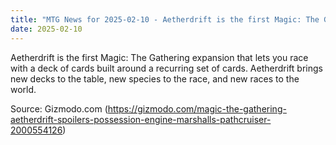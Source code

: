 ```yaml
---
title: "MTG News for 2025-02-10 - Aetherdrift is the first Magic: The Gathering expa..."
date: 2025-02-10
---
```


Aetherdrift is the first Magic: The Gathering expansion that lets you race with a deck of cards built around a recurring set of cards. Aetherdrift brings new decks to the table, new species to the race, and new races to the world.

Source: Gizmodo.com (https://gizmodo.com/magic-the-gathering-aetherdrift-spoilers-possession-engine-marshalls-pathcruiser-2000554126)
